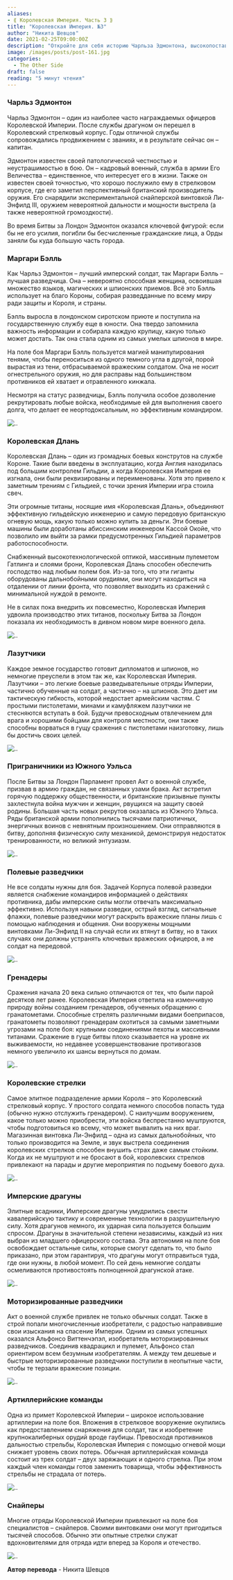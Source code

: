 ```yaml
---
aliases: 
- ⟪ Королевская Империя. Часть 3 ⟫
title: "Королевская Империя. №3"
author: "Никита Шевцов"
date: 2021-02-25T09:00:00Z
description: "Откройте для себя историю Чарльза Эдмонтона, высокопоставленного офицера Королевской империи из сеттинга «The Other Side». Как опытный стрелок, он был вооружен экспериментальной снайперской винтовкой Lee-Enfield III во время битвы за Лондон, где его усилия сыграли решающую роль в спасении бесчисленных жизней мирных жителей и предотвращении захвата города Ордой."
image: /images/posts/post-161.jpg
categories:
  - The Other Side
draft: false
reading: "5 минут чтения"
---
```


### Чарльз Эдмонтон

Чарльз Эдмонтон – один из наиболее часто награждаемых офицеров Королевской Империи. После службы драгуном он перешел в Королевский стрелковый корпус. Годы отличной службы сопровождались продвижением с званиях, и в результате сейчас он – капитан.

Эдмонтон известен своей патологической честностью и неустрашимостью в бою. Он – кадровый военный, служба в армии Его Величества – единственное, что интересует его в жизни. Также он известен своей точностью, что хорошо послужило ему в стрелковом корпусе, где его заметил перспективный британский производитель оружия. Его снарядили экспериментальной снайперской винтовкой Ли-Энфилд III, оружием невероятной дальности и мощности выстрела (а также невероятной громоздкости).

Во время Битвы за Лондон Эдмонтон оказался ключевой фигурой: если бы не его усилия, погибли бы бесчисленные гражданские лица, а Орды заняли бы куда большую часть города.


### Маргари Бэлль

Как Чарльз Эдмонтон – лучший имперский солдат, так Маргари Бэлль – лучшая разведчица. Она – невероятно способная женщина, освоившая множество языков, магических и шпионских приемов. Всё это Бэлль использует на благо Короны, собирая разведданные по всему миру ради защиты и Короля, и страны.

Бэлль выросла в лондонском сиротском приюте и поступила на государственную службу еще в юности. Она твердо запомнила важность информации и собирала каждую крупицу, какую только может достать. Так она стала одним из самых умелых шпионов в мире.

На поле боя Маргари Бэлль пользуется магией манипулирования тенями, чтобы переноситься из одного темного угла в другой, порой вырастая из тени, отбрасываемой вражеским солдатом. Она не носит огнестрельного оружия, но для расправы над большинством противников ей хватает и отравленного кинжала.

Несмотря на статус разведчицы, Бэлль получила особое дозволение рекрутировать любые войска, необходимые ей для выполнения своего долга, что делает ее неортодоксальным, но эффективным командиром.

![..](/images/posts/post-161_img1.webp)



### Королевская Длань

Королевская Длань – один из громадных боевых конструтов на службе Короне. Такие были введены в эксплуатацию, когда Англия находилась под большим контролем Гильдии, а когда Королевская Империя ее изгнала, они были реквизированы и переименованы. Хотя это привело к заметным трениям с Гильдией, с точки зрения Империи игра стоила свеч.

Эти огромные титаны, носящие имя «Королевская Длань», объединяют эффективную гильдейскую инженерию и самую передовую британскую огневую мощь, какую только можно купить за деньги. Эти боевые машины были доработаны абиссинским инженером Кассой Окойе, что позволило им выйти за рамки предусмотренных Гильдией параметров работоспособности.

Снабженный высокотехнологической оптикой, массивным пулеметом Гатлинга и слоями брони, Королевская Длань способен обеспечить господство над любым полем боя. Из-за того, что эти гиганты оборудованы дальнобойными орудиями, они могут находиться на отдалении от линии фронта, что позволяет выходить из сражений с минимальной нуждой в ремонте.

Не в силах пока внедрить их повсеместно, Королевская Империя удвоила производство этих титанов, поскольку Битва за Лондон показала их необходимость в дивном новом мире военного дела.

![..](/images/posts/post-161_img2.webp)


### Лазутчики

Каждое земное государство готовит дипломатов и шпионов, но немногие преуспели в этом так же, как Королевская Империя. Лазутчики – это легкие боевые разведывательные отряды Империи, частично обученные на солдат, а частично – на шпионов. Это дает им тактическую гибкость, которой недостает армейским частям. С простыми пистолетами, минами и камуфляжем лазутчики не стесняются вступать в бой. Будучи превосходным отвлечением для врага и хорошими бойцами для контроля местности, они также способны ворваться в гущу сражения с пистолетами наизготовку, лишь бы достичь своих целей.

![..](/images/posts/post-161_img3.webp)


### Приграничники из Южного Уэльса

После Битвы за Лондон Парламент провел Акт о военной службе, призвав в армию граждан, не связанных узами брака. Акт встретил горячую поддержку общественности, и британские призывные пункты захлестнула война мужчин и женщин, рвущихся на защиту своей родины. Большая часть новых рекрутов оказалась из Южного Уэльса. Ряды британской армии пополнились тысячами патриотичных, энергичных воинов с невнятным произношением. Они отправляются в битву, дополняя физическую силу механикой, демонстрируя недостаток тренированности, но великий энтузиазм.

![..](/images/posts/post-161_img4.webp)


### Полевые разведчики

Не все солдаты нужны для боя. Задачей Корпуса полевой разведки является снабжение командиров информацией о действиях противника, дабы имперские силы могли отвечать максимально эффективно. Используя навыки разведки, острый взгляд, сигнальные флажки, полевые разведчики могут раскрыть вражеские планы лишь с помощью наблюдения и общения. Они вооружены мощными винтовками Ли-Энфилд II на случай если их втянут в битву, но в таких случаях они должны устранять ключевых вражеских офицеров, а не солдат на передовой.

![..](/images/posts/post-161_img5.webp)


### Гренадеры

Сражения начала 20 века сильно отличаются от тех, что были парой десятков лет ранее. Королевская Империя ответила на изменчивую природу войны созданием гренадеров, обученных обращению с гранатометами. Способные стрелять различными видами боеприпасов, гранатометы позволяют гренадерам охотиться за самыми заметными угрозами на поле боя: крупными соединениями пехоты и массивными титанами. Сражение в гуще битвы плохо сказывается на уровне их выживаемости, но недавнее усовершенствование противогазов немного увеличило их шансы вернуться по домам.

![..](/images/posts/post-161_img6.webp)


### Королевские стрелки

Самое элитное подразделение армии Короля – это Королевский стрелковый корпус. У простого солдата немного способов попасть туда (обычно нужно отслужить гренадером). С наилучшим вооружением, какое только можно приобрести, эти войска беспрестанно муштруются, чтобы подготовиться ко всему, что может вывалить на них враг. Магазинная винтовка Ли-Энфилд – одна из самых дальнобойных, что только производится на Земле, и звук выстрела соединения королевских стрелков способен внушить страх даже самым стойким. Когда их не муштруют и не бросают в бой, королевских стрелков привлекают на парады и другие мероприятия по подъему боевого духа.

![..](/images/posts/post-161_img7.webp)


### Имперские драгуны

Элитные всадники, Имперские драгуны умудрились свести кавалерийскую тактику и современные технологии в разрушительную силу. Хотя драгунов немного, их ударная сила пользуется большим спросом. Драгуны в значительной степени независимы, каждый из них выбран из младшего офицерского состава. Эта автономия на поле боя освобождает остальные силы, которые смогут сделать то, что было приказано, при этом гарантируя, что драгуны могут отправиться туда, где они нужны, в любой момент. По сей день немногие солдаты осмеливаются противостоять полноценной драгунской атаке.

![..](/images/posts/post-161_img8.webp)


### Моторизированные разведчики

Акт о военной службе привлек не только обычных солдат. Также в строй попали многочисленные изобретатели, с радостью направившие свои изыскания на спасение Империи. Одним из самых успешных оказался Альфонсо Виттенчэпэл, изобретатель моторизированных разведчиков. Соединив квадрацикл и пулемет, Альфонсо стал ориентиром всем безумным изобретателям. А между тем дешевые и быстрые моторизированные разведчики поступили в неопытные части, чтобы те терзали вражеские позиции.

![..](/images/posts/post-161_img9.webp)


### Артиллерийские команды

Одна из примет Королевской Империи – широкое использование артиллерии на поле боя. Вложения в стрелковое вооружение окупились как предоставлением снаряжения для солдат, так и изобретение крупнокалиберных орудий вроде гаубицы. Превосходя противников дальностью стрельбы, Королевская Империя с помощью огневой мощи снижает уровень своих потерь. Обычная артиллерийская команда состоит из трех солдат – двух заряжающих и одного стрелка. При этом каждый член команды готов заменить товарища, чтобы эффективность стрельбы не страдала от потерь.

![..](/images/posts/post-161_img10.webp)


### Снайперы

Многие отряды Королевской Империи привлекают на поле боя специалистов – снайперов. Своими винтовками они могут пригодиться тысячей способов. Обычно эти опытные стрелки служат вдохновителями для отряда идти вперед за Короля и отечество.

![..](/images/posts/post-161_img11.webp)



**Автор перевода** - Никита Шевцов

